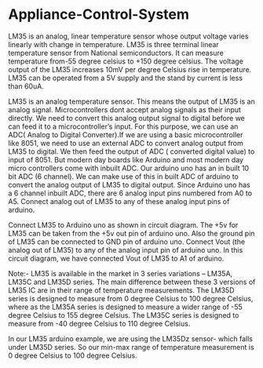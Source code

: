 # Appliance-Control-System
LM35 is an analog, linear temperature sensor whose output voltage varies linearly with change in temperature. LM35 is three terminal linear temperature sensor from National semiconductors. It can measure temperature from-55 degree celsius to +150 degree celsius. The voltage output of the LM35 increases 10mV per degree Celsius rise in temperature. LM35 can be operated from a 5V supply and the stand by current is less than 60uA. 

LM35 is an analog temperature sensor. This means the output of LM35 is an analog signal. Microcontrollers dont accept analog signals as their input directly. We need to convert this analog output signal to digital before we can feed it to a microcontroller’s input. For this purpose, we can use an ADC( Analog to Digital Converter).If we are using a basic microcontroller like 8051, we need to use an external ADC to convert analog output from LM35 to digital. We then feed the output of ADC ( converted digital value) to input of 8051. But modern day boards like Arduino and most modern day micro controllers come with inbuilt ADC. Our arduino uno has an in built 10 bit ADC (6 channel). We can make use of this in built ADC of arduino to convert the analog output of LM35 to digital output. Since Arduino uno has a 6 channel inbuilt ADC, there are 6 analog input pins numbered from A0 to A5. Connect analog out of LM35 to any of these analog input pins of arduino.

Connect LM35 to Arduino uno as shown in circuit diagram. The +5v for LM35 can be taken from the +5v out pin of arduino uno. Also the ground pin of LM35 can be connected to GND pin of arduino uno. Connect Vout (the analog out of LM35) to any of the analog input pin of arduino uno. In this circuit diagram, we have connected Vout of LM35 to A1 of arduino.

Note:- LM35 is available in the market in 3 series variations – LM35A, LM35C and LM35D series. The main difference between these 3 versions of LM35 IC are in their range of temperature measurements. The LM35D series is designed to measure from 0 degree Celsius to 100 degree Celsius, where as the LM35A series is designed to measure a wider range of -55 degree Celsius to 155 degree Celsius. The LM35C series is designed to measure from -40 degree Celsius to 110 degree Celsius.

In our LM35 arduino example, we are using the LM35Dz sensor- which falls under LM35D series. So our min-max range of temperature measurement is 0 degree Celsius to 100 degree Celsius.
